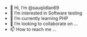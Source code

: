 - 👋 Hi, I’m @sauqiidlan69
- 👀 I’m interested in Software testing
- 🌱 I’m currently learning PHP
- 💞️ I’m looking to collaborate on ...
- 📫 How to reach me ...

<!---
sauqiidlan69/sauqiidlan69 is a ✨ special ✨ repository because its `README.md` (this file) appears on your GitHub profile.
You can click the Preview link to take a look at your changes.
--->
